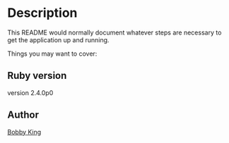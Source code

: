 # Description 
This README would normally document whatever steps are necessary to get the
application up and running.

Things you may want to cover:

## Ruby version
version 2.4.0p0

## Author
[Bobby King](https://github.com/gittheking)